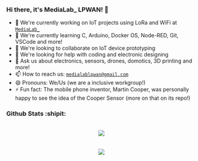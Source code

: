 ### Hi there, it's MediaLab_ LPWAN! 👋

- 🔭 We're currently working on IoT projects using LoRa and WiFi at [`MediaLab_`](https://www.medialab-uniovi.es/)
- 🌱 We're currently learning C, Arduino, Docker OS, Node-RED, Git, VSCode and more!
- 👯 We're looking to collaborate on IoT device prototyping
- 🤔 We're looking for help with coding and electronic designing
- 💬 Ask us about electronics, sensors, drones, domotics, 3D printing and more!
- 📫 How to reach us: [`medialablpwan@gmail.com`](medialablpwan@gmail.com)
- 😄 Pronouns: We/Us (we are a inclusive workgroup!)
- ⚡ Fun fact: The mobile phone inventor, Martin Cooper, was personally happy to see the idea of the Cooper Sensor (more on that on its repo!)

### Github Stats :shipit:

<br/>
<div align="center"> 
 <img src="https://github-readme-stats.vercel.app/api?username=medialablpwan&show_icons=true&theme=dracula&hide_title=true">
</div>
<br/>
<br/>
 <div align="center"> 
  <img src="https://github-readme-stats.vercel.app/api/top-langs/?username=medialablpwan&langs_count=8&show_icons=true&theme=dracula">
</div>

<!--
**medialablpwan/medialablpwan** is a ✨ _special_ ✨ repository because its `README.md` (this file) appears on your GitHub profile.

Here are some ideas to get you started:

- 🔭 I’m currently working on ...
- 🌱 I’m currently learning ...
- 👯 I’m looking to collaborate on ...
- 🤔 I’m looking for help with ...
- 💬 Ask me about ...
- 📫 How to reach me: ...
- 😄 Pronouns: ...
- ⚡ Fun fact: ...
-->
